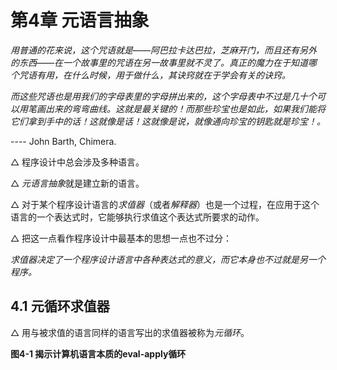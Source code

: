 # 第4章 元语言抽象

*用普通的花来说，这个咒语就是——阿巴拉卡达巴拉，芝麻开门，而且还有另外的东西——在一个故事里的咒语在另一故事里就不灵了。真正的魔力在于知道哪个咒语有用，在什么时候，用于做什么，其诀窍就在于学会有关的诀窍。*

*而这些咒语也是用我们的字母表里的字母拼出来的，这个字母表中不过是几十个可以用笔画出来的弯弯曲线。这就是最关键的！而那些珍宝也是如此，如果我们能将它们拿到手中的话！这就像是话！这就像是说，就像通向珍宝的钥匙就是珍宝！。*

---- John Barth, Chimera.



$\triangle$ 程序设计中总会涉及多种语言。

$\triangle$ *元语言抽象*就是建立新的语言。

$\triangle$ 对于某个程序设计语言的*求值器*（或者*解释器*）也是一个过程，在应用于这个语言的一个表达式时，它能够执行求值这个表达式所要求的动作。

$\triangle$ 把这一点看作程序设计中最基本的思想一点也不过分：

*求值器决定了一个程序设计语言中各种表达式的意义，而它本身也不过就是另一个程序。*



## 4.1 元循环求值器

$\triangle$ 用与被求值的语言同样的语言写出的求值器被称为*元循环*。

**图4-1 揭示计算机语言本质的eval-apply循环**

